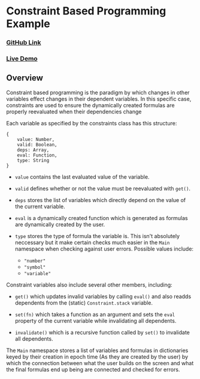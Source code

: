# Constraint Based Programming Example

### [GitHub Link](https://github.com/miromanestar/ConstraintsExample)

### [Live Demo](https://constraints.miromanestar.com)

## Overview
Constraint based programming is the paradigm by which changes in other variables effect changes in their dependent variables.
In this specific case, constraints are used to ensure the dynamically created formulas are properly reevaluated when their
dependencies change

Each variable as specified by the constraints class has this structure:
```
{
    value: Number,
    valid: Boolean,
    deps: Array,
    eval: Function,
    type: String
}
```

- `value` contains the last evaluated value of the variable.

- `valid` defines whether or not the value must be reevaluated with `get()`.

- `deps` stores the list of variables which directly depend on the value of the current variable.

- `eval` is a dynamically created function which is generated as formulas are dynamically created by the user.

- `type` stores the type of formula the variable is. This isn't absolutely neccessary but it make certain checks much easier in the `Main` namespace when checking against user errors. Possible values include:
    - `"number"`
    - `"symbol"`
    - `"variable"`

Constraint variables also include several other members, including:

- `get()` which updates invalid variables by calling `eval()` and also readds dependents from the (static) `Constraint.stack` variable.

- `set(fn)` which takes a function as an argument and sets the `eval` property of the current variable while invalidating all dependents.

- `invalidate()` which is a recursive function called by `set()` to invalidate all dependents.

The `Main` namespace stores a list of variables and formulas in dictionaries keyed by their creation in epoch time (As they are created by the user) by which the connection between what the user builds on the screen and what the final formulas end up being are connected and checked for errors.